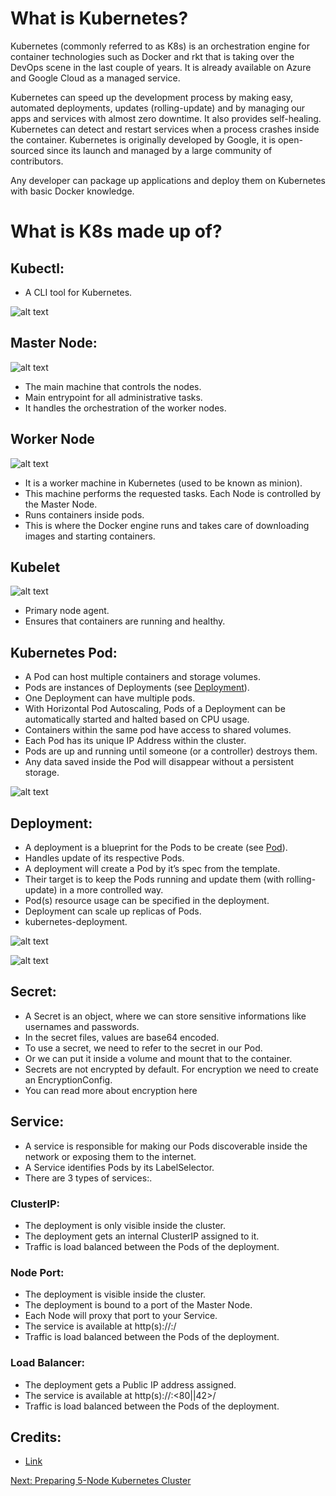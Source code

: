 # What is Kubernetes?

Kubernetes (commonly referred to as K8s) is an orchestration engine for container technologies such as Docker and rkt that is taking over the DevOps scene in the last couple of years. It is already available on Azure and Google Cloud as a managed service.

Kubernetes can speed up the development process by making easy, automated deployments, updates (rolling-update) and by managing our apps and services with almost zero downtime. It also provides self-healing. Kubernetes can detect and restart services when a process crashes inside the container. Kubernetes is originally developed by Google, it is open-sourced since its launch and managed by a large community of contributors.

Any developer can package up applications and deploy them on Kubernetes with basic Docker knowledge.

# What is K8s made up of?

## Kubectl:

- A CLI tool for Kubernetes.

![alt text](https://raw.githubusercontent.com/ajeetraina/kubernetes101/master/architecture/kubernetes-kubectl.png)



## Master Node:

![alt text](https://raw.githubusercontent.com/ajeetraina/kubernetes101/master/architecture/kubernetes-kubelet.png)

- The main machine that controls the nodes.
- Main entrypoint for all administrative tasks.
- It handles the orchestration of the worker nodes.

## Worker Node

![alt text](https://raw.githubusercontent.com/ajeetraina/kubernetes101/master/architecture/kubernetes-worker-node.png)

- It is a worker machine in Kubernetes (used to be known as minion).
- This machine performs the requested tasks. Each Node is controlled by the Master Node.
- Runs containers inside pods.
- This is where the Docker engine runs and takes care of downloading images and starting containers.

## Kubelet

![alt text](https://raw.githubusercontent.com/ajeetraina/kubernetes101/master/architecture/kubernetes-kubelet.png)

- Primary node agent.
- Ensures that containers are running and healthy.

## Kubernetes Pod:

- A Pod can host multiple containers and storage volumes.
- Pods are instances of Deployments (see [Deployment](https://collabnix.github.io/kubelabs/Deployment101/index.html)).
- One Deployment can have multiple pods.
- With Horizontal Pod Autoscaling, Pods of a Deployment can be automatically started and halted based on CPU usage.
- Containers within the same pod have access to shared volumes.
- Each Pod has its unique IP Address within the cluster.
- Pods are up and running until someone (or a controller) destroys them.
- Any data saved inside the Pod will disappear without a persistent storage.

![alt text](https://raw.githubusercontent.com/ajeetraina/kubernetes101/master/architecture/kubernetes-pod-new.png)


## Deployment:

- A deployment is a blueprint for the Pods to be create (see [Pod](https://collabnix.github.io/kubelabs/pods101/deploy-your-first-nginx-pod.html)).
- Handles update of its respective Pods.
- A deployment will create a Pod by it’s spec from the template.
- Their target is to keep the Pods running and update them (with rolling-update) in a more controlled way.
- Pod(s) resource usage can be specified in the deployment.
- Deployment can scale up replicas of Pods.
- kubernetes-deployment.

![alt text](https://raw.githubusercontent.com/ajeetraina/kubernetes101/master/architecture/kubernetes-deployment%20(1).png)

![alt text](https://raw.githubusercontent.com/ajeetraina/kubernetes101/master/architecture/kubernetes-deployment%20(1).png)

## Secret:

- A Secret is an object, where we can store sensitive informations like usernames and passwords.
- In the secret files, values are base64 encoded.
- To use a secret, we need to refer to the secret in our Pod.
- Or we can put it inside a volume and mount that to the container.
- Secrets are not encrypted by default. For encryption we need to create an EncryptionConfig.
- You can read more about encryption here

## Service:

- A service is responsible for making our Pods discoverable inside the network or exposing them to the internet.
- A Service identifies Pods by its LabelSelector.
- There are 3 types of services:.

### ClusterIP:
- The deployment is only visible inside the cluster.
- The deployment gets an internal ClusterIP assigned to it.
- Traffic is load balanced between the Pods of the deployment.

### Node Port:
- The deployment is visible inside the cluster.
- The deployment is bound to a port of the Master Node.
- Each Node will proxy that port to your Service.
- The service is available at http(s)://:/
- Traffic is load balanced between the Pods of the deployment.

### Load Balancer:
- The deployment gets a Public IP address assigned.
- The service is available at http(s)://:<80||42>/
- Traffic is load balanced between the Pods of the deployment.

## Credits:
- [Link](https://blog.risingstack.com/what-is-kubernetes-how-to-get-started/)

[Next: Preparing 5-Node Kubernetes Cluster](http://kubelabs.collabnix.com/kube101.html)

